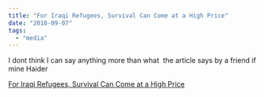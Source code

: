 ```yaml
---
title: "For Iraqi Refugees, Survival Can Come at a High Price"
date: "2010-09-07"
tags: 
  - "media"
---
```


I dont think I can say anything more than what  the article says by a friend if mine Haider  

  
[For Iraqi Refugees, Survival Can Come at a High Price](https://www.pbs.org/newshour/rundown/2010/09/for-iraqi-refugees-survival-can-come-at-a-high-price.html)

